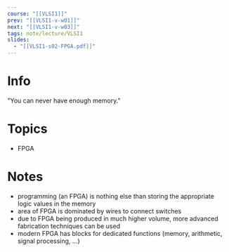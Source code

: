 ```yaml
---
course: "[[VLSI1]]"
prev: "[[VLSI1-v-w01]]"
next: "[[VLSI1-v-w03]]"
tags: note/lecture/VLSI1
slides:
  - "[[VLSI1-s02-FPGA.pdf]]"
---
```



# Info
"You can never have enough memory."

# Topics
- FPGA


# Notes
- programming (an FPGA) is nothing else than storing the appropriate logic values in the memory
- area of FPGA is dominated by wires to connect switches
- due to FPGA being produced in much higher volume, more advanced fabrication techniques can be used
- modern FPGA has blocks for dedicated functions (memory, arithmetic, signal processing, ...)